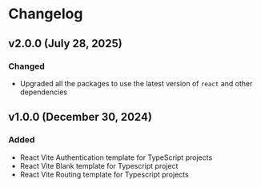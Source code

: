 # Changelog

## v2.0.0 (July 28, 2025)

### Changed

- Upgraded all the packages to use the latest version of `react` and other dependencies

## v1.0.0 (December 30, 2024)

### Added

- React Vite Authentication template for TypeScript projects
- React Vite Blank template for Typescript project
- React Vite Routing template for Typescript projects
